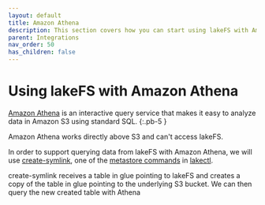 ```yaml
---
layout: default
title: Amazon Athena
description: This section covers how you can start using lakeFS with Amazon Athena, a serverless, interactive query service in Amazon S3
parent: Integrations
nav_order: 50
has_children: false
---
```


# Using lakeFS with Amazon Athena
[Amazon Athena](https://aws.amazon.com/athena/) is an interactive query service that makes it easy to analyze data in Amazon S3 using standard SQL.
{:.pb-5 }


Amazon Athena works directly above S3 and can't access lakeFS.

In order to support querying data from lakeFS with Amazon Athena, we will use [create-symlink](glue_hive_metastore.md#create-symlink), one of the [metastore commands](glue_hive_metastore.md) in [lakectl](../reference/commands.md).

create-symlink receives a table in glue pointing to lakeFS and creates a copy of the table in glue pointing to the underlying S3 bucket.
We can then query the new created table with Athena



